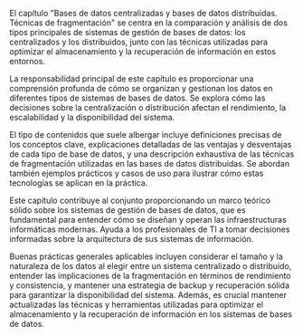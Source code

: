 El capítulo "Bases de datos centralizadas y bases de datos distribuidas. Técnicas de fragmentación" se centra en la comparación y análisis de dos tipos principales de sistemas de gestión de bases de datos: los centralizados y los distribuidos, junto con las técnicas utilizadas para optimizar el almacenamiento y la recuperación de información en estos entornos.

La responsabilidad principal de este capítulo es proporcionar una comprensión profunda de cómo se organizan y gestionan los datos en diferentes tipos de sistemas de bases de datos. Se explora cómo las decisiones sobre la centralización o distribución afectan el rendimiento, la escalabilidad y la disponibilidad del sistema.

El tipo de contenidos que suele albergar incluye definiciones precisas de los conceptos clave, explicaciones detalladas de las ventajas y desventajas de cada tipo de base de datos, y una descripción exhaustiva de las técnicas de fragmentación utilizadas en las bases de datos distribuidas. Se abordan también ejemplos prácticos y casos de uso para ilustrar cómo estas tecnologías se aplican en la práctica.

Este capítulo contribuye al conjunto proporcionando un marco teórico sólido sobre los sistemas de gestión de bases de datos, que es fundamental para entender cómo se diseñan y operan las infraestructuras informáticas modernas. Ayuda a los profesionales de TI a tomar decisiones informadas sobre la arquitectura de sus sistemas de información.

Buenas prácticas generales aplicables incluyen considerar el tamaño y la naturaleza de los datos al elegir entre un sistema centralizado o distribuido, entender las implicaciones de la fragmentación en términos de rendimiento y consistencia, y mantener una estrategia de backup y recuperación sólida para garantizar la disponibilidad del sistema. Además, es crucial mantener actualizadas las técnicas y herramientas utilizadas para optimizar el almacenamiento y la recuperación de información en los sistemas de bases de datos.

